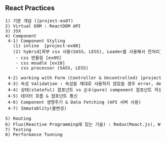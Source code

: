 ## React Practices
<pre>
1) 기본 개념 ([project-ex07) 
2) Virtual DOM : ReactDOM API
3) JSX
4) Component
 4-1) Component Styling
   (1) inline  [project-ex08]
   (2) hybrid[외부 css 사용(SASS, LESS), Loader를 사용해서 전처리] (CSS파일)
	- css 번들링 [ex09]
	- css moudle [ex10]
	- css processor (SASS, LESS)

 4-2) working with Form (Controller & Uncontrolled) [project-ex11]
 4-3) 속성 Validation : 속성을 제대로 사용하지 않았을 경우 error, default 설정 등
 4-4) 상태(stateful) 컴포넌트 vs 순수(pure) component 컴포넌트 작성/중첩
 4-5) 데이터 흐름 & 컴포넌트 통신
 4-6) Component 생명주기 & Data Fetching (API 서버 사용)
 4-7) Immutablity(불변성)

5) Routing
6) Flux(Reactive Programming에 있는 기술) : Redux(React.js), WbFlux(Spring), Nuxt(Vue.js)// 데이터 흐름 요청, mvc와 같은 개념
7) Testing
8) Performance Tunning
</pre>